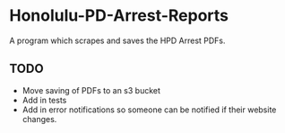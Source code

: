 # Honolulu-PD-Arrest-Reports
 A program which scrapes and saves the HPD Arrest PDFs.
 
 ## TODO
 - Move saving of PDFs to an s3 bucket
 - Add in tests
 - Add in error notifications so someone can be notified if their website changes.

